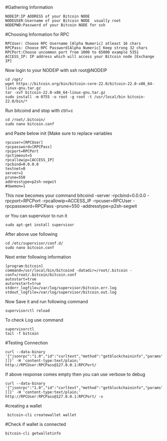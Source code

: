 #Gathering Information
```
NODEIP:IP ADDRESS of your Bitcoin NODE 
NODEUSER:Username of your Bitcoin NODE  usually root
NODEPWD:Password of your Bitcoin NODE for ssh
```
#Choosing Information for RPC
```
RPCUser: Choose RPC Username [Alpha Numeric] atleast 16 chars
RPCPass: Choose RPC Password[Alpha Numeric] Keep strong 32 chars
RPCPort:Choose uncommon port from 1000 to 65000 example 5351
ACCESS_IP: IP address which will access your Bitcoin node [Exchange IP]
```

Now login to your NODEIP with ssh root@NODEIP 

```
cd /opt/
wget https://bitcoin.org/bin/bitcoin-core-22.0/bitcoin-22.0-x86_64-linux-gnu.tar.gz
tar -xvf bitcoin-22.0-x86_64-linux-gnu.tar.gz
sudo install -m 0755 -o root -g root -t /usr/local/bin bitcoin-22.0/bin/*
```

Run bitcoind and stop with ctrl+c
```
cd /root/.bitcoin/
sudo nano bitcoin.conf
```
and Paste below init [Make sure to replace variables
```
rpcuser=[RPCUser]
rpcpassword=[RPCPass]
rpcport=RPCPort
rpctimeout=5
rpcallowip=[ACCESS_IP]
rpcbind=0.0.0.0
testnet=0
server=1
prune=550
addresstype=p2sh-segwit
#daemon=1
```
This now becomes your command 
bitcoind -server -rpcbind=0.0.0.0 -rpcport=RPCPort -rpcallowip=ACCESS_IP -rpcuser=RPCUser -rpcpassword=RPCPass -prune=550 -addresstype=p2sh-segwit

or You can supervisor to run it 
```
sudo apt-get install supervisor
```
After above use following
```
cd /etc/supervisor/conf.d/
sudo nano bitcoin.conf
```
Next enter following information
```
[program:bitcoin]
command=/usr/local/bin/bitcoind -datadir=/root/.bitcoin -conf=/root/.bitcoin/bitcoin.conf
autostart=true
autorestart=true
stderr_logfile=/var/log/supervisor/bitcoin.err.log
stdout_logfile=/var/log/supervisor/bitcoin.out.log
```
Now Save it and run following command
```
supervisorctl reload  
```
To check Log use command
```
supervisorctl
tail -f bitcoin
```

#Testing Connection
```
curl --data-binary '{"jsonrpc":"1.0","id":"curltext","method":"getblockchaininfo","params":[]}' -H 'content-type:text/plain;' http://RPCUser:RPCPass@127.0.0.1:RPCPort/
```
If above response comes empty then you can use verbose to debug

```
curl --data-binary '{"jsonrpc":"1.0","id":"curltext","method":"getblockchaininfo","params":[]}' -H 'content-type:text/plain;' http://RPCUser:RPCPass@127.0.0.1:RPCPort/ -v
```

#creating a wallet
```
 bitcoin-cli createwallet wallet
```
#Check if wallet is connected 
```
bitcoin-cli getwalletinfo
```



